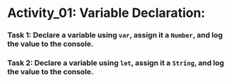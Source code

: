 # Activity_01: Variable Declaration:

### Task 1: Declare a variable using `var`, assign it a `Number`, and log the value to the console.

### Task 2: Declare a variable using `let`, assign it a `String`, and log the value to the console.